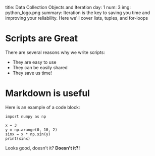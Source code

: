 title: Data Collection Objects and Iteration
day: 1
num: 3
img: python_logo.png
summary: Iteration is the key to saving you time and improving your reliability. Here we'll cover lists, tuples, and for-loops

# Scripts are Great

There are several reasons why we write scripts:

  - They are easy to use
  - They can be easily shared
  - They save us time!

# Markdown is useful

Here is an example of a code block:


    import numpy as np

    x = 3
    y = np.arange(0, 10, 2)
    sinx = x * np.sin(y)
    print(sinx)


Looks good, doesn't it?  **Doesn't it?!**